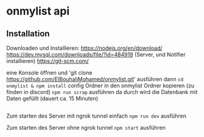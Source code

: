 # onmylist api

## Installation

Downloaden und Installieren: 
https://nodejs.org/en/download/
https://dev.mysql.com/downloads/file/?id=484919 (Server, und Notifier installieren)
https://git-scm.com/

eine Konsole öffnen und 'git clone https://github.com/ElBouhaliMohamed/onmylist.git' ausführen
dann
`cd onmylist & npm install`
config Ordner in den onmylist Ordner kopieren (zu finden in discord)
`npm run scrap` ausführen
da durch wird die Datenbank mit Daten gefüllt (dauert ca. 15 Minuten)

##

Zum starten des Server mit ngrok tunnel einfach
`npm run dev` ausführen

Zum starten des Server ohne ngrok tunnel
`npm start` ausführen
